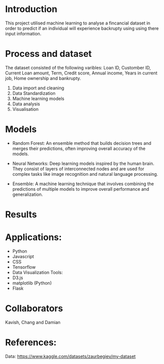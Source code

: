 # Introduction

This project utilised machine learning to analyse a fincancial dataset in order to predict if an individual will experience backrupty using using there input information.

# Process and dataset

The dataset consisted of the following varibles: Loan ID, Customber ID, Current Loan amount, Term, Credit score, Annual income, Years in current job, Home ownership and bankrupty.

1. Data import and cleaning
2. Data Standardization
3. Machine learning models
4. Data analysis
5. Visualisation

# Models

- Random Forest:
An ensemble method that builds decision trees and merges their predictions, often improving overall accuracy of the models.

- Neural Networks:
Deep learning models inspired by the human brain. They consist of layers of interconnected nodes and are used for complex tasks like image recognition and natural language processing.

- Ensemble:
A machine learning technique that involves combining the predictions of multiple models to improve overall performance and generalization.

# Results

# Applications:

- Python
- Javascript
- CSS
- Tensorflow
- Data Visualization Tools:
- D3.js
- matplotlib (Python)
- Flask

# Collaborators

Kavish, Chang and Damian

# References:

Data: https://www.kaggle.com/datasets/zaurbegiev/my-dataset

